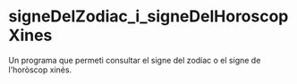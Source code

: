 # signeDelZodiac_i_signeDelHoroscopXines
Un programa que permeti consultar el signe del zodíac  o el signe de l'horòscop xinés.
